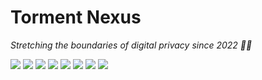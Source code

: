 # Torment Nexus
*Stretching the boundaries of digital privacy since 2022 :rocket::rocket:*

![](https://img.shields.io/badge/uptime-60%25-brightgreen) ![](https://img.shields.io/badge/license-"open"-blue) ![](https://img.shields.io/badge/tests-225%20skipped-red) ![](https://img.shields.io/badge/chat-8B%20online-brightgreen) ![](https://img.shields.io/badge/python-2.7-blue) ![](https://img.shields.io/badge/platforms-macOS-lightgray) ![](https://img.shields.io/badge/dependencies-1240%20deprecated-red) ![](https://img.shields.io/badge/maintainability-F-red)
